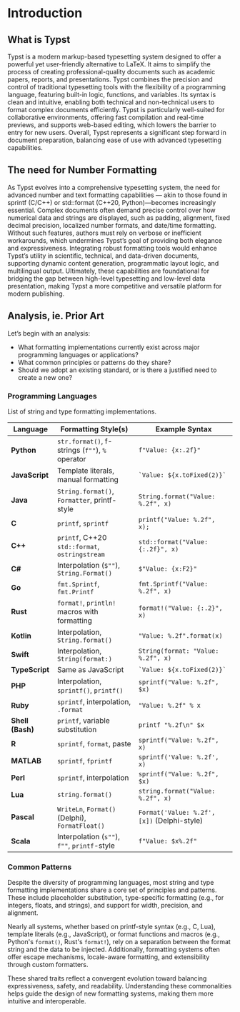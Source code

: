 # Introduction

## What is Typst

Typst is a modern markup-based typesetting system designed to offer a powerful yet user-friendly alternative to LaTeX. 
It aims to simplify the process of creating professional-quality documents such as academic papers, reports, and presentations. 
Typst combines the precision and control of traditional typesetting tools with the flexibility of a programming language, 
featuring built-in logic, functions, and variables. Its syntax is clean and intuitive, enabling both technical and non-technical 
users to format complex documents efficiently. Typst is particularly well-suited for collaborative environments, offering fast 
compilation and real-time previews, and supports web-based editing, which lowers the barrier to entry for new users. Overall, 
Typst represents a significant step forward in document preparation, balancing ease of use with advanced typesetting capabilities.

## The need for Number Formatting

As Typst evolves into a comprehensive typesetting system, the need for advanced number and text formatting capabilities — akin to 
those found in sprintf (C/C++) or std::format (C++20, Python)—becomes increasingly essential. Complex documents often demand 
precise control over how numerical data and strings are displayed, such as padding, alignment, fixed decimal precision, localized 
number formats, and date/time formatting. Without such features, authors must rely on verbose or inefficient workarounds, which 
undermines Typst’s goal of providing both elegance and expressiveness. Integrating robust formatting tools would enhance Typst’s 
utility in scientific, technical, and data-driven documents, supporting dynamic content generation, programmatic layout logic, 
and multilingual output. Ultimately, these capabilities are foundational for bridging the gap between high-level typesetting and 
low-level data presentation, making Typst a more competitive and versatile platform for modern publishing.

## Analysis, ie. Prior Art

Let’s begin with an analysis:

* What formatting implementations currently exist across major programming languages or applications?
* What common principles or patterns do they share?
* Should we adopt an existing standard, or is there a justified need to create a new one?

### Programming Languages

List of string and type formatting implementations.

| Language         | Formatting Style(s)                             | Example Syntax                              |
| ---------------- | ----------------------------------------------- | ------------------------------------------- |
| **Python**       | `str.format()`, f-strings (`f""`), `%` operator | `f"Value: {x:.2f}"`                         |
| **JavaScript**   | Template literals, manual formatting            | `` `Value: ${x.toFixed(2)}` ``              |
| **Java**         | `String.format()`, `Formatter`, printf-style    | `String.format("Value: %.2f", x)`           |
| **C**            | `printf`, `sprintf`                             | `printf("Value: %.2f", x);`                 |
| **C++**          | `printf`, C++20 `std::format`, `ostringstream`  | `std::format("Value: {:.2f}", x)`           |
| **C#**           | Interpolation (`$""`), `String.Format()`        | `$"Value: {x:F2}"`                          |
| **Go**           | `fmt.Sprintf`, `fmt.Printf`                     | `fmt.Sprintf("Value: %.2f", x)`             |
| **Rust**         | `format!`, `println!` macros with formatting    | `format!("Value: {:.2}", x)`                |
| **Kotlin**       | Interpolation, `String.format()`                | `"Value: %.2f".format(x)`                   |
| **Swift**        | Interpolation, `String(format:)`                | `String(format: "Value: %.2f", x)`          |
| **TypeScript**   | Same as JavaScript                              | `` `Value: ${x.toFixed(2)}` ``              |
| **PHP**          | Interpolation, `sprintf()`, `printf()`          | `sprintf("Value: %.2f", $x)`                |
| **Ruby**         | `sprintf`, interpolation, `.format`             | `"Value: %.2f" % x`                         |
| **Shell (Bash)** | `printf`, variable substitution                 | `printf "%.2f\n" $x`                        |
| **R**            | `sprintf`, `format`, paste                      | `sprintf("Value: %.2f", x)`                 |
| **MATLAB**       | `sprintf`, `fprintf`                            | `sprintf('Value: %.2f', x)`                 |
| **Perl**         | `sprintf`, interpolation                        | `sprintf("Value: %.2f", $x)`                |
| **Lua**          | `string.format()`                               | `string.format("Value: %.2f", x)`           |
| **Pascal**       | `WriteLn`, `Format()` (Delphi), `FormatFloat()` | `Format('Value: %.2f', [x])` (Delphi-style) |
| **Scala**        | Interpolation (`s""`), `f""`, `printf`-style    | `f"Value: $x%.2f"`                          |

### Common Patterns

Despite the diversity of programming languages, most string and type formatting implementations share a 
core set of principles and patterns. These include placeholder substitution, type-specific formatting 
(e.g., for integers, floats, and strings), and support for width, precision, and alignment. 

Nearly all systems, whether based on printf-style syntax (e.g., C, Lua), template literals (e.g., JavaScript), 
or format functions and macros (e.g., Python's `format()`, Rust's `format!`), rely on a separation between the 
format string and the data to be injected. Additionally, formatting systems often offer escape mechanisms, 
locale-aware formatting, and extensibility through custom formatters. 

These shared traits reflect a convergent evolution toward balancing expressiveness, safety, and readability. 
Understanding these commonalities helps guide the design of new formatting systems, making them more intuitive 
and interoperable.
